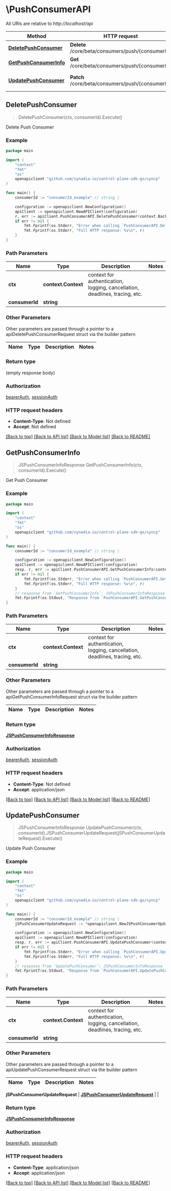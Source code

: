 # \PushConsumerAPI

All URIs are relative to *http://localhost/api*

Method | HTTP request | Description
------------- | ------------- | -------------
[**DeletePushConsumer**](PushConsumerAPI.md#DeletePushConsumer) | **Delete** /core/beta/consumers/push/{consumerId} | Delete Push Consumer
[**GetPushConsumerInfo**](PushConsumerAPI.md#GetPushConsumerInfo) | **Get** /core/beta/consumers/push/{consumerId} | Get Push Consumer
[**UpdatePushConsumer**](PushConsumerAPI.md#UpdatePushConsumer) | **Patch** /core/beta/consumers/push/{consumerId} | Update Push Consumer



## DeletePushConsumer

> DeletePushConsumer(ctx, consumerId).Execute()

Delete Push Consumer



### Example

```go
package main

import (
    "context"
    "fmt"
    "os"
    openapiclient "github.com/synadia-io/control-plane-sdk-go/syncp"
)

func main() {
    consumerId := "consumerId_example" // string | 

    configuration := openapiclient.NewConfiguration()
    apiClient := openapiclient.NewAPIClient(configuration)
    r, err := apiClient.PushConsumerAPI.DeletePushConsumer(context.Background(), consumerId).Execute()
    if err != nil {
        fmt.Fprintf(os.Stderr, "Error when calling `PushConsumerAPI.DeletePushConsumer``: %v\n", err)
        fmt.Fprintf(os.Stderr, "Full HTTP response: %v\n", r)
    }
}
```

### Path Parameters


Name | Type | Description  | Notes
------------- | ------------- | ------------- | -------------
**ctx** | **context.Context** | context for authentication, logging, cancellation, deadlines, tracing, etc.
**consumerId** | **string** |  | 

### Other Parameters

Other parameters are passed through a pointer to a apiDeletePushConsumerRequest struct via the builder pattern


Name | Type | Description  | Notes
------------- | ------------- | ------------- | -------------


### Return type

 (empty response body)

### Authorization

[bearerAuth](../README.md#bearerAuth), [sessionAuth](../README.md#sessionAuth)

### HTTP request headers

- **Content-Type**: Not defined
- **Accept**: Not defined

[[Back to top]](#) [[Back to API list]](../README.md#documentation-for-api-endpoints)
[[Back to Model list]](../README.md#documentation-for-models)
[[Back to README]](../README.md)


## GetPushConsumerInfo

> JSPushConsumerInfoResponse GetPushConsumerInfo(ctx, consumerId).Execute()

Get Push Consumer



### Example

```go
package main

import (
    "context"
    "fmt"
    "os"
    openapiclient "github.com/synadia-io/control-plane-sdk-go/syncp"
)

func main() {
    consumerId := "consumerId_example" // string | 

    configuration := openapiclient.NewConfiguration()
    apiClient := openapiclient.NewAPIClient(configuration)
    resp, r, err := apiClient.PushConsumerAPI.GetPushConsumerInfo(context.Background(), consumerId).Execute()
    if err != nil {
        fmt.Fprintf(os.Stderr, "Error when calling `PushConsumerAPI.GetPushConsumerInfo``: %v\n", err)
        fmt.Fprintf(os.Stderr, "Full HTTP response: %v\n", r)
    }
    // response from `GetPushConsumerInfo`: JSPushConsumerInfoResponse
    fmt.Fprintf(os.Stdout, "Response from `PushConsumerAPI.GetPushConsumerInfo`: %v\n", resp)
}
```

### Path Parameters


Name | Type | Description  | Notes
------------- | ------------- | ------------- | -------------
**ctx** | **context.Context** | context for authentication, logging, cancellation, deadlines, tracing, etc.
**consumerId** | **string** |  | 

### Other Parameters

Other parameters are passed through a pointer to a apiGetPushConsumerInfoRequest struct via the builder pattern


Name | Type | Description  | Notes
------------- | ------------- | ------------- | -------------


### Return type

[**JSPushConsumerInfoResponse**](JSPushConsumerInfoResponse.md)

### Authorization

[bearerAuth](../README.md#bearerAuth), [sessionAuth](../README.md#sessionAuth)

### HTTP request headers

- **Content-Type**: Not defined
- **Accept**: application/json

[[Back to top]](#) [[Back to API list]](../README.md#documentation-for-api-endpoints)
[[Back to Model list]](../README.md#documentation-for-models)
[[Back to README]](../README.md)


## UpdatePushConsumer

> JSPushConsumerInfoResponse UpdatePushConsumer(ctx, consumerId).JSPushConsumerUpdateRequest(jSPushConsumerUpdateRequest).Execute()

Update Push Consumer



### Example

```go
package main

import (
    "context"
    "fmt"
    "os"
    openapiclient "github.com/synadia-io/control-plane-sdk-go/syncp"
)

func main() {
    consumerId := "consumerId_example" // string | 
    jSPushConsumerUpdateRequest := *openapiclient.NewJSPushConsumerUpdateRequest() // JSPushConsumerUpdateRequest |  (optional)

    configuration := openapiclient.NewConfiguration()
    apiClient := openapiclient.NewAPIClient(configuration)
    resp, r, err := apiClient.PushConsumerAPI.UpdatePushConsumer(context.Background(), consumerId).JSPushConsumerUpdateRequest(jSPushConsumerUpdateRequest).Execute()
    if err != nil {
        fmt.Fprintf(os.Stderr, "Error when calling `PushConsumerAPI.UpdatePushConsumer``: %v\n", err)
        fmt.Fprintf(os.Stderr, "Full HTTP response: %v\n", r)
    }
    // response from `UpdatePushConsumer`: JSPushConsumerInfoResponse
    fmt.Fprintf(os.Stdout, "Response from `PushConsumerAPI.UpdatePushConsumer`: %v\n", resp)
}
```

### Path Parameters


Name | Type | Description  | Notes
------------- | ------------- | ------------- | -------------
**ctx** | **context.Context** | context for authentication, logging, cancellation, deadlines, tracing, etc.
**consumerId** | **string** |  | 

### Other Parameters

Other parameters are passed through a pointer to a apiUpdatePushConsumerRequest struct via the builder pattern


Name | Type | Description  | Notes
------------- | ------------- | ------------- | -------------

 **jSPushConsumerUpdateRequest** | [**JSPushConsumerUpdateRequest**](JSPushConsumerUpdateRequest.md) |  | 

### Return type

[**JSPushConsumerInfoResponse**](JSPushConsumerInfoResponse.md)

### Authorization

[bearerAuth](../README.md#bearerAuth), [sessionAuth](../README.md#sessionAuth)

### HTTP request headers

- **Content-Type**: application/json
- **Accept**: application/json

[[Back to top]](#) [[Back to API list]](../README.md#documentation-for-api-endpoints)
[[Back to Model list]](../README.md#documentation-for-models)
[[Back to README]](../README.md)

